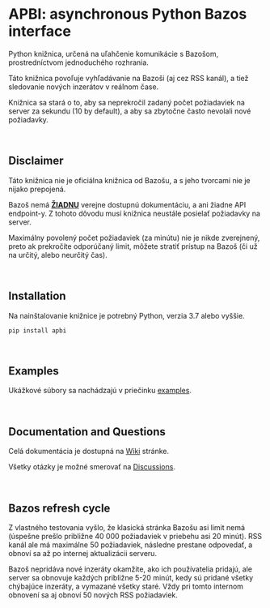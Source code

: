 # APBI: asynchronous Python Bazos interface

Python knižnica, určená na uľahčenie komunikácie s Bazošom, prostredníctvom jednoduchého rozhrania.

Táto knižnica povoľuje vyhľadávanie na Bazoši (aj cez RSS kanál), a tiež sledovanie nových inzerátov v reálnom čase.

Knižnica sa stará o to, aby sa neprekročil zadaný počet požiadaviek na server za sekundu (10 by default), a aby sa zbytočne často nevolali nové požiadavky.

&nbsp;


## Disclaimer

Táto knižnica nie je oficiálna knižnica od Bazošu, a s jeho tvorcami nie je nijako prepojená.

Bazoš nemá <ins>**ŽIADNU**</ins> verejne dostupnú dokumentáciu, a ani žiadne API endpoint-y. Z tohoto dôvodu musí knižnica neustále posielať požiadavky na server.

Maximálny povolený počet požiadaviek (za minútu) nie je nikde zverejnený, preto ak prekročíte odporúčaný limit, môžete stratiť prístup na Bazoš (či už na určitý, alebo neurčitý čas).

&nbsp;


## Installation

Na nainštalovanie knižnice je potrebný Python, verzia 3.7 alebo vyššie.

```
pip install apbi
```

&nbsp;


## Examples

Ukážkové súbory sa nachádzajú v priečinku [examples](/examples/).

&nbsp;


## Documentation and Questions

Celá dokumentácia je dostupná na [Wiki](https://github.com/Mahrkeenerh/apbi/wiki) stránke.

Všetky otázky je možné smerovať na [Discussions](https://github.com/Mahrkeenerh/apbi/discussions).

&nbsp;


## Bazos refresh cycle


Z vlastného testovania vyšlo, že klasická stránka Bazošu asi limit nemá (úspešne prešlo približne 40 000 požiadaviek v priebehu asi 20 minút). RSS kanál ale má maximálne 50 požiadaviek, následne prestane odpovedať, a obnoví sa až po internej aktualizácii serveru.

Bazoš nepridáva nové inzeráty okamžite, ako ich používatelia pridajú, ale server sa obnovuje každých približne 5-20 minút, kedy sú pridané všetky chýbajúce inzeráty, a vymazané všetky staré. Vždy pri tomto internom obnovení sa aj obnoví 50 nových RSS požiadaviek.
